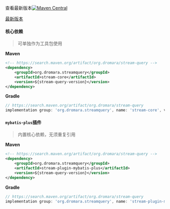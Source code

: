 查看最新版本[![Maven Central](https://img.shields.io/maven-central/v/org.dromara/stream-query.svg?label=Maven%20Central)](https://search.maven.org/artifact/org.dromara/stream-query)

[最新版本](https://search.maven.org/artifact/org.dromara/stream-query ':include :type=iframe width=100% height=400px')

#### 核心依赖

> 可单独作为工具包使用

<!-- tabs:start -->

**Maven**

```xml
<!-- https://search.maven.org/artifact/org.dromara/stream-query -->
<dependency>
    <groupId>org.dromara.streamquery</groupId>
    <artifactId>stream-core</artifactId>
    <version>${stream-query-version}</version>
</dependency>
```

**Gradle**

```gradle
// https://search.maven.org/artifact/org.dromara/stream-query
implementation group: 'org.dromara.streamquery', name: 'stream-core', version: '版本号在上面'
```

<!-- tabs:end -->

#### `mybatis-plus`插件

> 内置核心依赖，无须重复引用

<!-- tabs:start -->

**Maven**

```xml
<!-- https://search.maven.org/artifact/org.dromara/stream-query -->
<dependency>
    <groupId>org.dromara.streamquery</groupId>
    <artifactId>stream-plugin-mybatis-plus</artifactId>
    <version>${stream-query-version}</version>
</dependency>
```

**Gradle**

```gradle
// https://search.maven.org/artifact/org.dromara/stream-query
implementation group: 'org.dromara.streamquery', name: 'stream-plugin-mybatis-plus', version: '版本号在上面'
```

<!-- tabs:end -->

